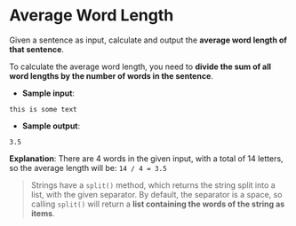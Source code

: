 # Average Word Length

Given a sentence as input, calculate and output the **average word length of that sentence**.

To calculate the average word length, you need to **divide the sum of all word lengths by the number of words in the sentence**.

- **Sample input**:
```
this is some text
```

- **Sample output**:
```
3.5
```

**Explanation**: There are 4 words in the given input, with a total of 14 letters, so the average length will be: `14 / 4 = 3.5`

>Strings have a `split()` method, which returns the string split into a list, with the given separator. By default, the separator is a space, so calling `split()` will return a **list containing the words of the string as items**.
